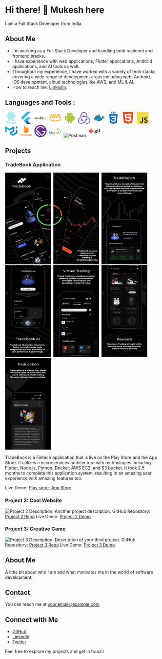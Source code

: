 # Hi there! 👋 Mukesh here
I am a Full Stack Developer from India.

## About Me

- I'm working as a Full Stack Developer and handling both backend and frontend stacks.
- I have experience with web applications, Flutter applications, Android applications, and AI tools as well..
- Throughout my experience, I have worked with a variety of tech stacks, covering a wide range of development areas including web, Android, iOS development, cloud technologies like AWS, and ML & AI..
- How to reach me: [Linkedin](https://in.linkedin.com/in/mukesh-rajpurohit-39147016b).

## Languages and Tools :

<p>
<img src="https://github.com/devicons/devicon/blob/master/icons/react/react-original-wordmark.svg" title="React" alt="React" width="40" height="40"/>&nbsp
<img src="https://github.com/devicons/devicon/blob/master/icons/flutter/flutter-original.svg" title="Flutter" alt="Flutter" width="40" height="40"/>&nbsp;
  <img src="https://github.com/devicons/devicon/blob/master/icons/nodejs/nodejs-original-wordmark.svg" title="NodeJS" alt="NodeJS" width="40" height="40"/>&nbsp;
<img src="https://github.com/devicons/devicon/blob/master/icons/amazonwebservices/amazonwebservices-plain-wordmark.svg" title="AWS" alt="AWS" width="40" height="40"/>&nbsp;
<img src="https://github.com/devicons/devicon/blob/master/icons/android/android-original.svg" title="android" alt="Android" width="40" height="40"/>&nbsp;
<img src="https://github.com/devicons/devicon/blob/master/icons/redux/redux-original.svg" title="Redux" alt="Redux " width="40" height="40"/>&nbsp;
<img src="https://github.com/devicons/devicon/blob/master/icons/docker/docker-original.svg" title="Docker" alt="Docker " width="40" height="40"/>&nbsp;
<img src="https://github.com/devicons/devicon/blob/master/icons/css3/css3-plain-wordmark.svg"  title="CSS3" alt="CSS" width="40" height="40"/>&nbsp;
<img src="https://github.com/devicons/devicon/blob/master/icons/html5/html5-original.svg" title="HTML5" alt="HTML" width="40" height="40"/>&nbsp;
<img src="https://github.com/devicons/devicon/blob/master/icons/javascript/javascript-original.svg" title="JavaScript" alt="JavaScript" width="40" height="40"/>&nbsp;
<img src="https://github.com/devicons/devicon/blob/master/icons/materialui/materialui-original.svg" title="Material UI" alt="Material UI" width="40" height="40"/>&nbsp;
<img src="https://github.com/devicons/devicon/blob/master/icons/firebase/firebase-plain-wordmark.svg" title="Firebase" alt="Firebase" width="40" height="40"/>&nbsp;
<img src="https://github.com/devicons/devicon/blob/master/icons/gatsby/gatsby-original.svg" title="Gatsby"  alt="Gatsby" width="40" height="40"/>&nbsp;
<img src="https://github.com/devicons/devicon/blob/master/icons/mysql/mysql-original-wordmark.svg" title="MySQL"  alt="MySQL" width="40" height="40"/>&nbsp;
<img src="https://www.vectorlogo.zone/logos/getpostman/getpostman-icon.svg" title="Postman"  alt="Postman" width="40" height="40"/>&nbsp;
<img src="https://github.com/devicons/devicon/blob/master/icons/git/git-original-wordmark.svg" title="Git" **alt="Git" width="40" height="40"/>&nbsp;
</p>

## Projects

### TradeBook Application
<p>
<img src="images/1.webp" alt="E-Commerce Website" width="150px" height="300px" />&nbsp;
<img src="images/2.webp" alt="E-Commerce Website" width="150px" height="300px" />&nbsp;
<img src="images/3.webp" alt="E-Commerce Website" width="150px" height="300px" />&nbsp;
<img src="images/4.webp" alt="E-Commerce Website" width="150px" height="300px" />&nbsp;
<img src="images/5.webp" alt="E-Commerce Website" width="150px" height="300px" />&nbsp;
<img src="images/6.webp" alt="E-Commerce Website" width="150px" height="300px" />&nbsp;
<img src="images/7.webp" alt="E-Commerce Website" width="150px" height="300px" />&nbsp;
</p>

TradeBook is a Fintech application that is live on the Play Store and the App Store. It utilizes a microservices architecture with technologies including Flutter, Node.js, Python, Docker, AWS EC2, and S3 bucket. It took 2.5 months to complete this application system, resulting in an amazing user experience with amazing features too.

Live Demo: [Play store](https://play.google.com/store/apps/details?id=com.we3.tradebook.app), [App Store](https://apps.apple.com/in/app/tradebook-one-stop-solution/id1659276893)


### Project 2: Cool Website
![Project 2](project2_image.jpg)
Description: Another project description.
GitHub Repository: [Project 2 Repo](https://github.com/yourusername/project2)
Live Demo: [Project 2 Demo](https://yourusername.github.io/project2)

### Project 3: Creative Game
![Project 3](project3_image.jpg)
Description: Description of your third project.
GitHub Repository: [Project 3 Repo](https://github.com/yourusername/project3)
Live Demo: [Project 3 Demo](https://yourusername.github.io/project3)

## About Me

A little bit about who I am and what motivates me in the world of software development.

## Contact

You can reach me at your.email@example.com.

## Connect with Me

- [GitHub](https://github.com/yourusername)
- [LinkedIn](https://www.linkedin.com/in/yourusername)
- [Twitter](https://twitter.com/yourusername)

Feel free to explore my projects and get in touch!
